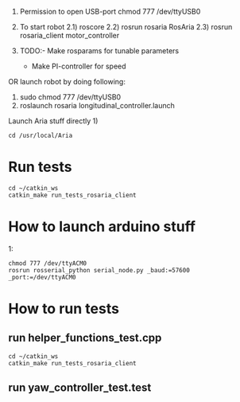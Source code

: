 1) Permission to open USB-port 
chmod 777 /dev/ttyUSB0
2) To start robot
2.1) roscore
2.2) rosrun rosaria RosAria
2.3) rosrun rosaria_client motor_controller

3) TODO:- Make rosparams for tunable parameters
	- Make PI-controller for speed
	

OR launch robot by doing following:
1) sudo chmod 777 /dev/ttyUSB0
2) roslaunch rosaria longitudinal_controller.launch


Launch Aria stuff directly
1)
```
cd /usr/local/Aria
```

# Run tests
```
cd ~/catkin_ws
catkin_make run_tests_rosaria_client
```

# How to launch arduino stuff
1: 
```
chmod 777 /dev/ttyACM0
rosrun rosserial_python serial_node.py _baud:=57600 _port:=/dev/ttyACM0
```

# How to run tests
## run helper_functions_test.cpp
```
cd ~/catkin_ws
catkin_make run_tests_rosaria_client
```
## run yaw_controller_test.test
```
